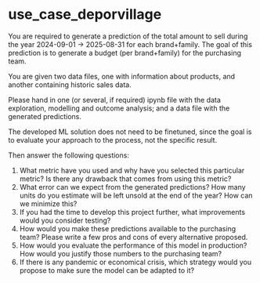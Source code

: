 # use_case_deporvillage

You are required to generate a prediction of the total amount to sell during the year
2024-09-01 → 2025-08-31 for each brand+family. The goal of this prediction is to generate a
budget (per brand+family) for the purchasing team.  

You are given two data files, one with information about products, and another containing
historic sales data.  

Please hand in one (or several, if required) ipynb file with the data exploration, modelling
and outcome analysis; and a data file with the generated predictions.  

The developed ML solution does not need to be finetuned, since the goal is to evaluate your
approach to the process, not the specific result.  

Then answer the following questions:  
1. What metric have you used and why have you selected this particular metric? Is
there any drawback that comes from using this metric?  
2. What error can we expect from the generated predictions? How many units do you
estimate will be left unsold at the end of the year? How can we minimize this?  
3. If you had the time to develop this project further, what improvements would you
consider testing?  
4. How would you make these predictions available to the purchasing team? Please
write a few pros and cons of every alternative proposed.  
5. How would you evaluate the performance of this model in production? How would
you justify those numbers to the purchasing team?  
6. If there is any pandemic or economical crisis, which strategy would you propose to
make sure the model can be adapted to it?